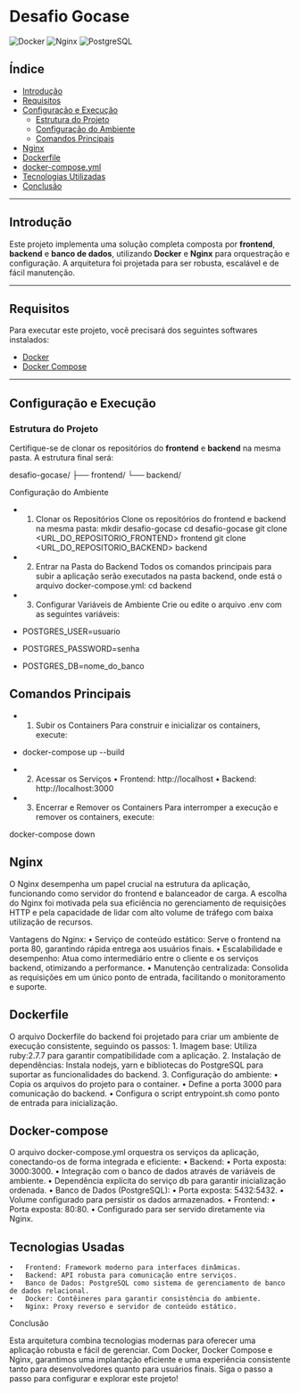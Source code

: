 
# **Desafio Gocase**

![Docker](https://img.shields.io/badge/Docker-Enabled-blue) ![Nginx](https://img.shields.io/badge/Nginx-Configured-green) ![PostgreSQL](https://img.shields.io/badge/PostgreSQL-15--alpine-blue)

## **Índice**

- [Introdução](#introdução)
- [Requisitos](#requisitos)
- [Configuração e Execução](#configuração-e-execução)
  - [Estrutura do Projeto](#estrutura-do-projeto)
  - [Configuração do Ambiente](#configuração-do-ambiente)
  - [Comandos Principais](#comandos-principais)
- [Nginx](#nginx)
- [Dockerfile](#dockerfile)
- [docker-compose.yml](#docker-composeyml)
- [Tecnologias Utilizadas](#tecnologias-utilizadas)
- [Conclusão](#conclusão)

---

## **Introdução**

Este projeto implementa uma solução completa composta por **frontend**, **backend** e **banco de dados**, utilizando **Docker** e **Nginx** para orquestração e configuração. A arquitetura foi projetada para ser robusta, escalável e de fácil manutenção.

---

## **Requisitos**

Para executar este projeto, você precisará dos seguintes softwares instalados:

- [Docker](https://www.docker.com/)
- [Docker Compose](https://docs.docker.com/compose/)

---

## **Configuração e Execução**

### **Estrutura do Projeto**

Certifique-se de clonar os repositórios do **frontend** e **backend** na mesma pasta. A estrutura final será:

desafio-gocase/
├── frontend/
└── backend/

Configuração do Ambiente
 - 1.	Clonar os Repositórios
Clone os repositórios do frontend e backend na mesma pasta:
mkdir desafio-gocase
cd desafio-gocase
git clone <URL_DO_REPOSITORIO_FRONTEND> frontend
git clone <URL_DO_REPOSITORIO_BACKEND> backend


 - 2.	Entrar na Pasta do Backend
Todos os comandos principais para subir a aplicação serão executados na pasta backend, onde está o arquivo docker-compose.yml:
cd backend
 - 3.	Configurar Variáveis de Ambiente
Crie ou edite o arquivo .env com as seguintes variáveis:

- POSTGRES_USER=usuario
- POSTGRES_PASSWORD=senha
- POSTGRES_DB=nome_do_banco



## **Comandos Principais**

- 1.	Subir os Containers
Para construir e inicializar os containers, execute:

- docker-compose up --build


- 2.	Acessar os Serviços
	•	Frontend: http://localhost
	•	Backend: http://localhost:3000

- 3.	Encerrar e Remover os Containers
Para interromper a execução e remover os containers, execute:

docker-compose down

## **Nginx**

O Nginx desempenha um papel crucial na estrutura da aplicação, funcionando como servidor do frontend e balanceador de carga. A escolha do Nginx foi motivada pela sua eficiência no gerenciamento de requisições HTTP e pela capacidade de lidar com alto volume de tráfego com baixa utilização de recursos.

Vantagens do Nginx:
	•	Serviço de conteúdo estático: Serve o frontend na porta 80, garantindo rápida entrega aos usuários finais.
	•	Escalabilidade e desempenho: Atua como intermediário entre o cliente e os serviços backend, otimizando a performance.
	•	Manutenção centralizada: Consolida as requisições em um único ponto de entrada, facilitando o monitoramento e suporte.

## **Dockerfile**

O arquivo Dockerfile do backend foi projetado para criar um ambiente de execução consistente, seguindo os passos:
	1.	Imagem base: Utiliza ruby:2.7.7 para garantir compatibilidade com a aplicação.
	2.	Instalação de dependências: Instala nodejs, yarn e bibliotecas do PostgreSQL para suportar as funcionalidades do backend.
	3.	Configuração do ambiente:
	•	Copia os arquivos do projeto para o container.
	•	Define a porta 3000 para comunicação do backend.
	•	Configura o script entrypoint.sh como ponto de entrada para inicialização.

## **Docker-compose**

O arquivo docker-compose.yml orquestra os serviços da aplicação, conectando-os de forma integrada e eficiente:
	•	Backend:
	•	Porta exposta: 3000:3000.
	•	Integração com o banco de dados através de variáveis de ambiente.
	•	Dependência explícita do serviço db para garantir inicialização ordenada.
	•	Banco de Dados (PostgreSQL):
	•	Porta exposta: 5432:5432.
	•	Volume configurado para persistir os dados armazenados.
	•	Frontend:
	•	Porta exposta: 80:80.
	•	Configurado para ser servido diretamente via Nginx.

## **Tecnologias Usadas**
	•	Frontend: Framework moderno para interfaces dinâmicas.
	•	Backend: API robusta para comunicação entre serviços.
	•	Banco de Dados: PostgreSQL como sistema de gerenciamento de banco de dados relacional.
	•	Docker: Contêineres para garantir consistência do ambiente.
	•	Nginx: Proxy reverso e servidor de conteúdo estático.

Conclusão

Esta arquitetura combina tecnologias modernas para oferecer uma aplicação robusta e fácil de gerenciar. Com Docker, Docker Compose e Nginx, garantimos uma implantação eficiente e uma experiência consistente tanto para desenvolvedores quanto para usuários finais. Siga o passo a passo para configurar e explorar este projeto!

